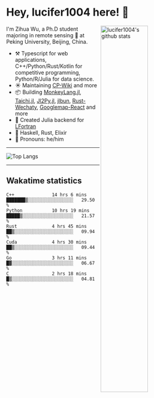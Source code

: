 # Hey, lucifer1004 here! :wave:

<img width="50%" align="right" alt="lucifer1004's github stats" src="https://github-readme-stats.vercel.app/api?username=lucifer1004&show_icons=true">

I'm Zihua Wu, a Ph.D student majoring in remote sensing :satellite: at Peking University, Beijing, China.

- :hammer_and_pick: Typescript for web applications, C++/Python/Rust/Kotlin for competitive programming, Python/R/Julia for data science.
- :sunny: Maintaining [CP-Wiki](https://cp-wiki.vercel.app) and more 
- :package: Building [MonkeyLang.jl](https://github.com/lucifer1004/MonkeyLang.jl), [Taichi.jl](https://github.com/lucifer1004/Taichi.jl), [Jl2Py.jl](https://github.com/lucifer1004/Jl2Py.jl), [jlbun](https://github.com/lucifer1004/jlbun), [Rust-Wechaty](https://github.com/wechaty/rust-wechaty), [Googlemap-React](https://github.com/googlemap-react/googlemap-react) and more
- :sparkler: Created Julia backend for [LFortran](https://github.com/lfortran/lfortran)
- :seedling: Haskell, Rust, Elixir
- :man: Pronouns: he/him

---

![Top Langs](https://github-readme-stats.vercel.app/api/top-langs/?username=lucifer1004&layout=compact)

---

## Wakatime statistics

<!--START_SECTION:waka-->

```text
C++              14 hrs 6 mins   ███████▒░░░░░░░░░░░░░░░░░   29.50 %
Python           10 hrs 19 mins  █████▒░░░░░░░░░░░░░░░░░░░   21.57 %
Rust             4 hrs 45 mins   ██▒░░░░░░░░░░░░░░░░░░░░░░   09.94 %
Cuda             4 hrs 30 mins   ██▒░░░░░░░░░░░░░░░░░░░░░░   09.44 %
Go               3 hrs 11 mins   █▓░░░░░░░░░░░░░░░░░░░░░░░   06.67 %
C                2 hrs 18 mins   █▒░░░░░░░░░░░░░░░░░░░░░░░   04.81 %
```

<!--END_SECTION:waka-->
